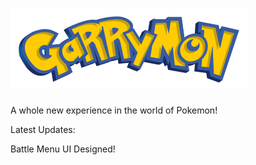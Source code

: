 # ![Garrymon](logo.png)

A whole new experience in the world of Pokemon!

Latest Updates:

Battle Menu UI Designed!
